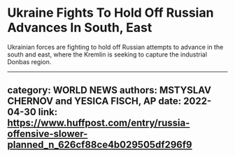 # Ukraine Fights To Hold Off Russian Advances In South, East

Ukrainian forces are fighting to hold off Russian attempts to advance in the south and east, where the Kremlin is seeking to capture the industrial Donbas region.

---
category: WORLD NEWS
authors: MSTYSLAV CHERNOV and YESICA FISCH, AP
date: 2022-04-30
link: https://www.huffpost.com/entry/russia-offensive-slower-planned_n_626cf88ce4b029505df296f9
---
